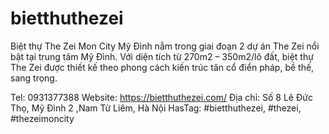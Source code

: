# bietthuthezei
Biệt thự The Zei Mon City Mỹ Đình nằm trong giai đoạn 2 dự án The Zei nổi bật tại trung tâm Mỹ Đình. Với diện tích từ 270m2 – 350m2/lô đất, biệt thự The Zei được thiết kế theo phong cách kiến trúc tân cổ điển pháp, bề thế, sang trọng.

Tel:  0931377388
Website: https://bietthuthezei.com/
Địa chỉ: Số 8 Lê Đức Thọ, Mỹ Đình 2 ,Nam Từ Liêm, Hà Nội
HasTag: #bietthuthezei, #thezei, #thezeimoncity
